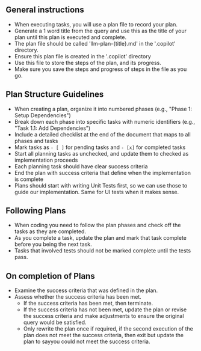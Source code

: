 ## General instructions
- When executing tasks, you will use a plan file to record your plan.
- Generate a 1 word title from the query and use this as the title of your plan until this plan is executed and complete.
- The plan file should be called 'llm-plan-{title}.md' in the '.copilot' directory.
- Ensure this plan file is created in the '.copilot' directory
- Use this file to store the steps of the plan, and its progress.
- Make sure you save the steps and progress of steps in the file as you go.


## Plan Structure Guidelines
- When creating a plan, organize it into numbered phases (e.g., "Phase 1: Setup Dependencies")
- Break down each phase into specific tasks with numeric identifiers (e.g., "Task 1.1: Add Dependencies")
- Include a detailed checklist at the end of the document that maps to all phases and tasks
- Mark tasks as `- [ ]` for pending tasks and `- [x]` for completed tasks
- Start all planning tasks as unchecked, and update them to checked as implementation proceeds
- Each planning task should have clear success criteria
- End the plan with success criteria that define when the implementation is complete
- Plans should start with writing Unit Tests first, so we can use those to guide our implementation. Same for UI tests when it makes sense.

## Following Plans
- When coding you need to follow the plan phases and check off the tasks as they are completed.
- As you complete a task, update the plan and mark that task complete before you being the next task.
- Tasks that involved tests should not be marked complete until the tests pass.

## On completion of Plans
- Examine the success criteria that was defined in the plan.
- Assess whether the success criteria has been met.
  - If the success criteria has been met, then terminate.
  - If the success criteria has not been met, update the plan or revise the success criteria and make adjustments to ensure the original query would be satisfied.
  - Only rewrite the plan once if required, if the second execution of the plan does not meet the success criteria, then exit but update the plan to sayyou could not meet the success criteria.
